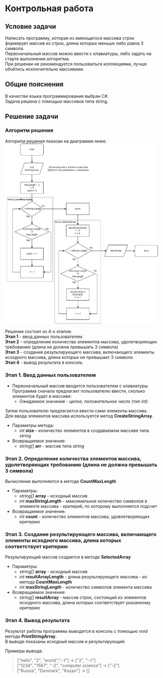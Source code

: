 # Контрольная работа

## Условие задачи
Написать программу, которая из имеющегося массива строк формирует массив из строк, длина которых меньше либо равна 3 символа.  
Первоначальный массив можно ввести с клавиатуры, либо задать на старте выполнения алгоритма.  
При решении не рекомендуется пользоваться коллекциями, лучше обойтись исключительно массивами.

## Общие пояснения
В качестве языка программирования выбран C#.  
Задача решена с помощью массивов типа string.

## Решение задачи

### Алгоритм решения
Алгоритм решения показан на диаграмме ниже:  
![](Control_work_alg_rev4.png)

Решение состоит из 4-х этапов:  
**Этап 1** - ввод данных пользователем  
**Этап 2** - определение количества элементов массива, удолетворяющих требованию (длина не должна превышать 3 символа)  
**Этап 3** - создание результирующего массива, включающего элементы исходного массива, длина которых не превышает 3 символа  
**Этап 4** - вывод результата в консоль

### Этап 1. Ввод данных пользователем
* Первоначальный массив вводится пользователем с клавиатуры.  
Программа сначала предлагает пользователю ввести, сколько элементов будет в массиве:
    - Ожидаемое значение - целое, положительное число (тип *int*)  

Затем пользователю предлагается ввести сами элементы массива.  
Для ввода элементов массива используется метод **CreateStringArray**.
* Параметры метода:
    - *int* **size** - количество элементов в создаваемом массиве типа *string*
* Возвращаемое значение:
    - *string[]* **arr** - массив типа *string*

### Этап 2. Определение количества элементов массива, удолетворяющих требованию (длина не должна превышать 3 символа)
Вычисление выполняется в методе **CountMaxLength**  
* Параметры: 
    - *string[]* **array** - исходный массив
    - *int* **maxStringLength** - максимальное количество символов в элементе массива - критерий, по которому выполняется подсчет
* Возвращаемое значение:
    - *int* **count** - количество элементов массива, удовлетворяющих критерию

### Этап 3. Cоздание результирующего массива, включающего элементы исходного массива, длина которых соответствует критерию
Результирующий массив создается в методе **SelectedArray**
* Параметры:
    - *string[]* **array** - исходный массив
    - *int* **resultArrayLength** - длина результирующего массива - из метода **CountMaxLength**
    - *int* **maxStringLength** - количество символов элемента массива
* Возвращаемое значение:
    - *string[]* **resultArray** - массив строк, состоящий из элементов исходного массива, длина которых соответствует указанному критерию

### Этап 4. Вывод результата
Результат работы программы выводится в консоль с помощью *void* метода **PrintStringArray**.  
В выводе показаны исходный массив и результирующий.

Примеры вывода:
>["hello", "2", "world",":-)"] -> ["2", ":-)"]  
>["1234", "1567", "-2", "computer science"] -> ["-2"]  
>["Russia", "Denmark", "Kazan"] -> []
